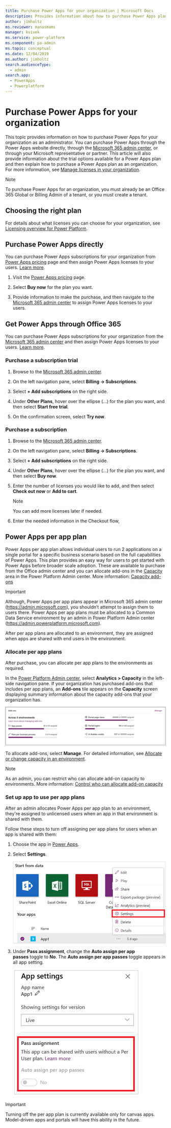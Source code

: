 ```yaml
---
title: Purchase Power Apps for your organization | Microsoft Docs
description: Provides information about how to purchase Power Apps plans.
author: jimholtz
ms.reviewer: manasmams
manager: kvivek
ms.service: power-platform
ms.component: pa-admin
ms.topic: conceptual
ms.date: 12/04/2019
ms.author: jimholtz
search.audienceType: 
  - admin
search.app: 
  - PowerApps
  - Powerplatform
---
```


# Purchase Power Apps for your organization

This topic provides information on how to purchase Power Apps for your organization as an administrator. You can purchase Power Apps through the Power Apps website directly, through the [Microsoft 365 admin center](https:admin.microsoft.com), or through your Microsoft representative or partner. This article will also provide information about the trial options available for a Power Apps plan and then explain how to purchase a Power Apps plan as an organization. For more information, see [Manage licenses in your organization](signup-question-and-answer.md).

> [!NOTE]
> To purchase Power Apps for an organization, you must already be an Office 365 Global or Billing Admin of a tenant, or you must create a tenant.

## Choosing the right plan
For details about what licenses you can choose for your organization, see [Licensing overview for Power Platform](pricing-billing-skus.md).

## Purchase Power Apps directly

You can purchase Power Apps subscriptions for your organization from [Power Apps pricing](https://powerapps.microsoft.com/pricing/) page and then assign Power Apps licenses to your users. [Learn more](https://docs.microsoft.com/office365/admin/subscriptions-and-billing/assign-licenses-to-users?view=o365-worldwide).

1. Visit the [Power Apps pricing](https://powerapps.microsoft.com/pricing/) page.

2. Select **Buy now** for the plan you want.

3. Provide information to make the purchase, and then navigate to the [Microsoft 365 admin center](https:admin.microsoft.com) to assign Power Apps licenses to your users.

## Get Power Apps through Office 365

You can purchase Power Apps subscriptions for your organization from the [Microsoft 365 admin center](https:admin.microsoft.com) and then assign Power Apps licenses to your users. [Learn more](https://docs.microsoft.com/office365/admin/subscriptions-and-billing/assign-licenses-to-users?view=o365-worldwide).

### Purchase a subscription trial

1. Browse to the [Microsoft 365 admin center](https:admin.microsoft.com).

2. On the left navigation pane, select **Billing -> Subscriptions**.

3. Select **+ Add subscriptions** on the right side.

4. Under **Other Plans**, hover over the ellipse (...) for the plan you want, and then select **Start free trial**.

5. On the confirmation screen, select **Try now**.

### Purchase a subscription

1. Browse to the [Microsoft 365 admin center](https:admin.microsoft.com).

2. On the left navigation pane, select **Billing -> Subscriptions**.

3. Select **+ Add subscriptions** on the right side.

4. Under **Other Plans**, hover over the ellipse (...) for the plan you want, and then select **Buy now**.

5. Enter the number of licenses you would like to add, and then select **Check out now** or **Add to cart**.

   > [!NOTE]
   > You can add more licenses later if needed.

6. Enter the needed information in the Checkout flow,

## Power Apps per app plan

Power Apps per app plan allows individual users to run 2 applications on a single
portal for a specific business scenario based on the full capabilities of
Power Apps. This plan provides an easy way for users to get started with Power Apps before broader scale adoption. These are available to purchase from the
Office admin center and you can allocate add-ons in the [Capacity](https://admin.powerplatform.microsoft.com/analytics/capacity) area in the Power Platform
Admin center. More information: [Capacity add-ons](capacity-add-on.md)

> [!IMPORTANT]
> Although, Power Apps per app plans appear in Microsoft 365 admin center (<https://admin.microsoft.com>), you shouldn’t attempt to assign them to users there. Power Apps per app plans must be allocated to a Common Data Service environment by an admin in Power Platform Admin center (<https://admin.powerplatform.microsoft.com>). 
>
> After per app plans are allocated to an environment, they are assigned when apps are shared with end users in the environment.

### Allocate per app plans

After purchase, you can allocate per app plans to the environments as required. 

In the [Power Platform Admin center](https://admin.powerplatform.microsoft.com), select **Analytics > Capacity** in the left-side navigation pane. If your organization has purchased add-ons that includes per app plans, an **Add-ons** tile appears on the **Capacity** screen displaying summary information about the capacity add-ons that your organization has.

![Add-on tile](media/add-on-tile2.png "Example of purchased capacity in the admin center")

To allocate add-ons, select **Manage**. For detailed information, see [Allocate or change capacity in an environment](capacity-add-on.md#allocate-or-change-capacity-in-an-environment).

> [!NOTE]
> As an admin, you can restrict who can allocate add-on capacity to environments. More information: [Control who can allocate add-on capacity](capacity-add-on.md#control-who-can-allocate-add-on-capacity)

### Set up app to use per app plans

After an admin allocates Power Apps per app plan to an environment, they're assigned to unlicensed users when an app in that environment is shared with them. 

Follow these steps to turn off assigning per app plans for users when an app
is shared with them:

1. Choose the app in [Power Apps](https://make.powerapps.com).
2. Select **Settings**.

    ![App settings](media/app-settings1.png "App settings")

3. Under **Pass assignment**, change the **Auto assign per app passes** toggle to **No**. The **Auto assign per app passes** toggle appears in all app setting.

    ![Pass assignment](media/pass-assignment.png "Pass assignment")

> [!IMPORTANT]
> Turning off the per app plan is currently available only for canvas apps. Model-driven apps and portals will have this ability in the future.
